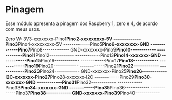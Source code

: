 # Pinagem
Esse módulo apresenta a pinagem dos Raspberry 1, zero e 4, de acordo com meus usos.

Zero W:
3V3-xxxxxxxx-Pino1**Pino2-xxxxxxxxx-5V
-------------Pino3**Pino4-xxxxxxxxx-5V
-------------Pino5**Pino6-xxxxxxxx-GND
-------------Pino7**Pino8-------------
GND-xxxxxxxx-Pino9**Pino10------------
------------Pino11**Pino12------------
------------Pino13**Pino14-xxxxxxx-GND
------------Pino15**Pino16------------
------------Pino17**Pino18------------
------------Pino19**Pino20------------
------------Pino21**Pino22------------
------------Pino23**Pino24------------
GND-xxxxxxx-Pino25**Pino26------------
I2C-xxxxxxx-Pino27**Pino28-xxxxxxx-I2C
------------Pino29**Pino30-xxxxxxx-GND
------------Pino31**Pino32------------
------------Pino33**Pino34-xxxxxxx-GND
------------Pino35**Pino36------------
------------Pino37**Pino38------------
GND-xxxxxxx-Pino39**Pino40------------
